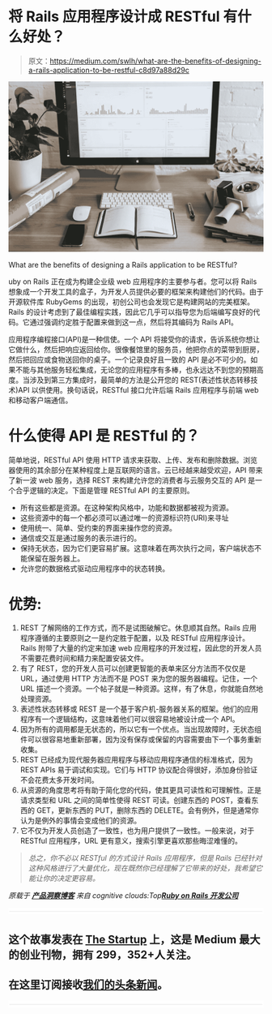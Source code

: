 # 将 Rails 应用程序设计成 RESTful 有什么好处？

> 原文：<https://medium.com/swlh/what-are-the-benefits-of-designing-a-rails-application-to-be-restful-c8d97a88d29c>

![](img/a67ad7cba7a2f4528224b85d863ccfa7.png)

What are the benefits of designing a Rails application to be RESTful?

uby on Rails 正在成为构建企业级 web 应用程序的主要参与者。您可以将 Rails 想象成一个开发工具的盒子，为开发人员提供必要的框架来构建他们的代码。由于开源软件库 RubyGems 的出现，初创公司也会发现它是构建网站的完美框架。Rails 的设计考虑到了最佳编程实践，因此它几乎可以指导您为后端编写良好的代码。它通过强调约定胜于配置来做到这一点，然后将其编码为 Rails API。

应用程序编程接口(API)是一种信使。一个 API 将接受你的请求，告诉系统你想让它做什么，然后把响应返回给你。很像餐馆里的服务员，他把你点的菜带到厨房，然后把回应或食物送回你的桌子。一个记录良好且一致的 API 是必不可少的。如果不能与其他服务轻松集成，无论您的应用程序有多棒，也永远达不到您的预期高度。当涉及到第三方集成时，最简单的方法是公开您的 REST(表述性状态转移技术)API 以供使用。换句话说，RESTful 接口允许后端 Rails 应用程序与前端 web 和移动客户端通信。

# 什么使得 API 是 RESTful 的？

简单地说，RESTful API 使用 HTTP 请求来获取、上传、发布和删除数据。浏览器使用的其余部分在某种程度上是互联网的语言。云已经越来越受欢迎，API 带来了新一波 web 服务，选择 REST 来构建允许您的消费者与云服务交互的 API 是一个合乎逻辑的决定。下面是管理 RESTful API 的主要原则。

*   所有这些都是资源。在这种架构风格中，功能和数据都被视为资源。
*   这些资源中的每一个都必须可以通过唯一的资源标识符(URI)来寻址
*   使用统一、简单、受约束的界面来操作您的资源。
*   通信或交互是通过服务的表示进行的。
*   保持无状态，因为它们更容易扩展。这意味着在两次执行之间，客户端状态不能保留在服务器上。
*   允许您的数据格式驱动应用程序中的状态转换。

# 优势:

1.  REST 了解网络的工作方式，而不是试图破解它。休息顺其自然。Rails 应用程序遵循的主要原则之一是约定胜于配置，以及 RESTful 应用程序设计。Rails 附带了大量的约定来加速 web 应用程序的开发过程，因此您的开发人员不需要花费时间和精力来配置安装文件。
2.  有了 REST，您的开发人员可以创建更智能的表单来区分方法而不仅仅是 URL，通过使用 HTTP 方法而不是 POST 来为您的服务器编程。记住，一个 URL 描述一个资源。一个帖子就是一种资源。这样，有了休息，你就能自然地处理资源。
3.  表述性状态转移或 REST 是一个基于客户机-服务器关系的框架。他们的应用程序有一个逻辑结构，这意味着他们可以很容易地被设计成一个 API。
4.  因为所有的调用都是无状态的，所以它有一个优点。当出现故障时，无状态组件可以很容易地重新部署，因为没有保存或保留的内容需要由下一个事务重新收集。
5.  REST 已经成为现代服务器应用程序与移动应用程序通信的标准格式，因为 REST APIs 易于调试和实现。它们与 HTTP 协议配合得很好，添加身份验证不会花费太多开发时间。
6.  从资源的角度思考将有助于简化您的代码，使其更具可读性和可理解性。正是请求类型和 URL 之间的简单性使得 REST 可读。创建东西的 POST，查看东西的 GET，更新东西的 PUT，删除东西的 DELETE。会有例外，但是通常你认为是例外的事情会变成他们的资源。
7.  它不仅为开发人员创造了一致性，也为用户提供了一致性。一般来说，对于 RESTful 应用程序，URL 更有意义，搜索引擎更喜欢那些晦涩难懂的。

> *总之，你不必以 RESTful 的方式设计 Rails 应用程序，但是 Rails 已经针对这种风格进行了大量优化，现在既然你已经理解了它带来的好处，我希望它能让你的决定更容易。*

*原载于* [***产品洞察博客***](https://www.cognitiveclouds.com/insights/) *来自 cognitive clouds:Top*[***Ruby on Rails 开发公司***](https://www.cognitiveclouds.com/custom-software-development-services/ruby-on-rails-development-company)

![](img/731acf26f5d44fdc58d99a6388fe935d.png)

## 这个故事发表在 [The Startup](https://medium.com/swlh) 上，这是 Medium 最大的创业刊物，拥有 299，352+人关注。

## 在这里订阅接收[我们的头条新闻](http://growthsupply.com/the-startup-newsletter/)。

![](img/731acf26f5d44fdc58d99a6388fe935d.png)